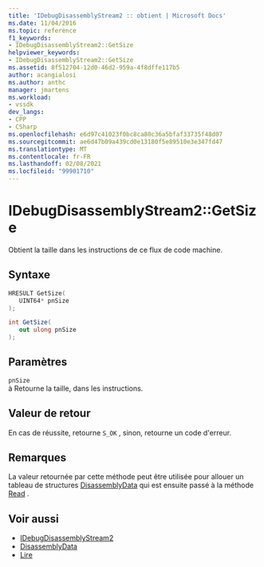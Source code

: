 ```yaml
---
title: 'IDebugDisassemblyStream2 :: obtient | Microsoft Docs'
ms.date: 11/04/2016
ms.topic: reference
f1_keywords:
- IDebugDisassemblyStream2::GetSize
helpviewer_keywords:
- IDebugDisassemblyStream2::GetSize
ms.assetid: 8f512704-12d0-46d2-959a-4f8dffe117b5
author: acangialosi
ms.author: anthc
manager: jmartens
ms.workload:
- vssdk
dev_langs:
- CPP
- CSharp
ms.openlocfilehash: e6d97c41023f0bc8ca80c36a5bfaf33735f48d07
ms.sourcegitcommit: ae6d47b09a439cd0e13180f5e89510e3e347fd47
ms.translationtype: MT
ms.contentlocale: fr-FR
ms.lasthandoff: 02/08/2021
ms.locfileid: "99901710"
---
```

# <a name="idebugdisassemblystream2getsize"></a>IDebugDisassemblyStream2::GetSize
Obtient la taille dans les instructions de ce flux de code machine.

## <a name="syntax"></a>Syntaxe

```cpp
HRESULT GetSize( 
   UINT64* pnSize
);
```

```csharp
int GetSize( 
   out ulong pnSize
);
```

## <a name="parameters"></a>Paramètres
`pnSize`\
à Retourne la taille, dans les instructions.

## <a name="return-value"></a>Valeur de retour
 En cas de réussite, retourne `S_OK` , sinon, retourne un code d'erreur.

## <a name="remarks"></a>Remarques
 La valeur retournée par cette méthode peut être utilisée pour allouer un tableau de structures [DisassemblyData](../../../extensibility/debugger/reference/disassemblydata.md) qui est ensuite passé à la méthode [Read](../../../extensibility/debugger/reference/idebugdisassemblystream2-read.md) .

## <a name="see-also"></a>Voir aussi
- [IDebugDisassemblyStream2](../../../extensibility/debugger/reference/idebugdisassemblystream2.md)
- [DisassemblyData](../../../extensibility/debugger/reference/disassemblydata.md)
- [Lire](../../../extensibility/debugger/reference/idebugdisassemblystream2-read.md)
